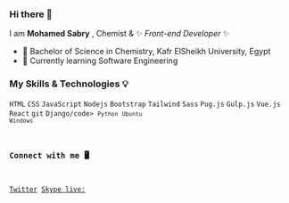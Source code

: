 ### Hi there 👋

I am **Mohamed Sabry** , Chemist & ✨ _Front-end Developer_ ✨

- 🔭 Bachelor of Science in Chemistry, Kafr ElSheikh University, Egypt
- 🌱 Currently learning Software Engineering

### My Skills & Technologies 💡

<code>HTML</code>
<code>CSS</code>
<code>JavaScript</code>
<code>Nodejs</code>
<code>Bootstrap</code>
<code>Tailwind</code>
<code>Sass</code>
<code>Pug.js</code>
<code>Gulp.js</code>
<code>Vue.js</code>
<code>React</code>
<code>git</code>
<code>Django/code>
<code>Python</code>
<code>Ubuntu</code>
<code>Windows</code>

### Connect with me 🖥️

[Twitter](https://twitter.com/msabry809)
[Skype live:](msabry809)
